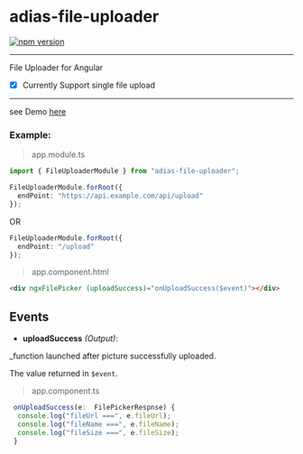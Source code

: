 # adias-file-uploader

[![npm version](https://badge.fury.io/js/adias-file-uploader.svg)](https://badge.fury.io/js/adias-file-uploader)

---

File Uploader for Angular

- [x] Currently Support single file upload

---

see Demo [here](https://adias-file-uploader.stackblitz.io)

### Example:

> app.module.ts

```ts
import { FileUploaderModule } from "adias-file-uploader";

FileUploaderModule.forRoot({
  endPoint: "https://api.example.com/api/upload"
});
```

OR

```ts
FileUploaderModule.forRoot({
  endPoint: "/upload"
});
```

> app.component.html

```HTML
<div ngxFilePicker (uploadSuccess)="onUploadSuccess($event)"></div>
```

## Events

- **uploadSuccess** _(Output)_:

\_function launched after picture successfully uploaded.

The value returned in `$event`.

> app.component.ts

```ts
 onUploadSuccess(e:  FilePickerRespnse) {
  console.log("fileUrl ===", e.fileUrl);
  console.log("fileName ===", e.fileName);
  console.log("fileSize ===", e.fileSize);
 }
```
